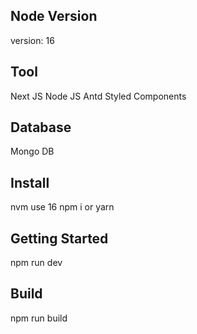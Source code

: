 ## Node Version
version: 16
## Tool
Next JS
Node JS
Antd
Styled Components
## Database
Mongo DB
## Install
nvm use 16
npm i or yarn
## Getting Started
npm run dev
## Build 
npm run build
